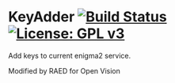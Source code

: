 KeyAdder [![Build Status](https://travis-ci.org/OpenVisionE2/KeyAdder.svg?branch=master)](https://travis-ci.org/OpenVisionE2/KeyAdder) [![License: GPL v3](https://img.shields.io/badge/License-GPLv3-blue.svg)](https://www.gnu.org/licenses/gpl-3.0)
========
Add keys to current enigma2 service.

Modified by RAED for Open Vision
